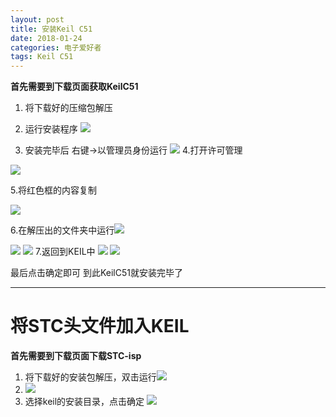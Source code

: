 ```yaml
---
layout: post
title: 安装Keil C51
date: 2018-01-24
categories: 电子爱好者
tags: Keil C51
---
```

**首先需要到下载页面获取KeilC51**

1. 将下载好的压缩包解压

2. 运行安装程序    ![](https://s1.ax2x.com/2018/01/24/so2Fr.png)

3. 安装完毕后 右键->以管理员身份运行
  ![](https://s1.ax2x.com/2018/01/24/sogwy.png)
  4.打开许可管理

![](https://s1.ax2x.com/2018/01/24/sq9y6.png)

5.将红色框的内容复制

![](https://s1.ax2x.com/2018/01/24/sqD8p.png)

6.在解压出的文件夹中运行![](https://s1.ax2x.com/2018/01/24/sqFH3.png)

![](https://s1.ax2x.com/2018/01/24/sqXwn.png)
![](https://s1.ax2x.com/2018/01/24/sqVLQ.png)
7.返回到KEIL中
![](https://s1.ax2x.com/2018/01/24/sqQYa.png)
![](https://s1.ax2x.com/2018/01/24/uHDsz.png)

最后点击确定即可
到此KeilC51就安装完毕了
***
# 将STC头文件加入KEIL

**首先需要到下载页面下载STC-isp**
1. 将下载好的安装包解压，双击运行![](https://s1.ax2x.com/2018/01/24/u54RE.png)
2. ![](https://s1.ax2x.com/2018/01/24/u91oG.png)
3. 选择keil的安装目录，点击确定
  ![](https://s1.ax2x.com/2018/01/24/uBIJa.png)